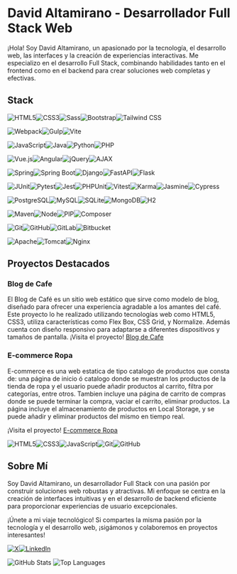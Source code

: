 # David Altamirano - Desarrollador Full Stack Web

¡Hola! Soy David Altamirano, un apasionado por la tecnología, el desarrollo web, las interfaces y la creación de experiencias interactivas. Me especializo en el desarrollo Full Stack, combinando habilidades tanto en el frontend como en el backend para crear soluciones web completas y efectivas.

## Stack

![HTML5](https://img.shields.io/badge/-HTML5-E34F26?style=for-the-badge&logo=html5&logoColor=white)![CSS3](https://img.shields.io/badge/-CSS3-1572B6?style=for-the-badge&logo=css3&logoColor=white)![Sass](https://img.shields.io/badge/-Sass-CC6699?style=for-the-badge&logo=sass&logoColor=white)![Bootstrap](https://img.shields.io/badge/-Bootstrap-563D7C?style=for-the-badge&logo=bootstrap&logoColor=white)![Tailwind CSS](https://img.shields.io/badge/-Tailwind_CSS-38B2AC?style=for-the-badge&logo=tailwind-css&logoColor=white)

![Webpack](https://img.shields.io/badge/-Webpack-8DD6F9?style=for-the-badge&logo=webpack&logoColor=black)![Gulp](https://img.shields.io/badge/-Gulp-CF4647?style=for-the-badge&logo=gulp&logoColor=white)![Vite](https://img.shields.io/badge/-Vite-646CFF?style=for-the-badge&logo=vite&logoColor=white)

![JavaScript](https://img.shields.io/badge/-JavaScript-F7DF1E?style=for-the-badge&logo=javascript&logoColor=black)![Java](https://img.shields.io/badge/-Java-007396?style=for-the-badge&logo=java&logoColor=white)![Python](https://img.shields.io/badge/-Python-3776AB?style=for-the-badge&logo=python&logoColor=white)![PHP](https://img.shields.io/badge/-PHP-777BB4?style=for-the-badge&logo=php&logoColor=white)

![Vue.js](https://img.shields.io/badge/-Vue.js-4FC08D?style=for-the-badge&logo=vue.js&logoColor=white)![Angular](https://img.shields.io/badge/-Angular-DD0031?style=for-the-badge&logo=angular&logoColor=white)![jQuery](https://img.shields.io/badge/-jQuery-0769AD?style=for-the-badge&logo=jquery&logoColor=white)![AJAX](https://img.shields.io/badge/-AJAX-E34F26?style=for-the-badge&logo=javascript&logoColor=white)

![Spring](https://img.shields.io/badge/-Spring-6DB33F?style=for-the-badge&logo=spring&logoColor=white)![Spring Boot](https://img.shields.io/badge/-Spring_Boot-6DB33F?style=for-the-badge&logo=springboot&logoColor=white)![Django](https://img.shields.io/badge/-Django-092E20?style=for-the-badge&logo=django&logoColor=white)![FastAPI](https://img.shields.io/badge/-FastAPI-009688?style=for-the-badge&logo=fastapi&logoColor=white)![Flask](https://img.shields.io/badge/-Flask-000000?style=for-the-badge&logo=flask&logoColor=white)  

![JUnit](https://img.shields.io/badge/-JUnit-25A162?style=for-the-badge&logo=junit5&logoColor=white)![Pytest](https://img.shields.io/badge/-Pytest-0A9EDC?style=for-the-badge&logo=pytest&logoColor=white)![Jest](https://img.shields.io/badge/-Jest-C21325?style=for-the-badge&logo=jest&logoColor=white)![PHPUnit](https://img.shields.io/badge/-PHPUnit-787CB5?style=for-the-badge&logo=php&logoColor=white)![Vitest](https://img.shields.io/badge/-Vitest-646CFF?style=for-the-badge&logo=vitest&logoColor=white)![Karma](https://img.shields.io/badge/-Karma-DD0031?style=for-the-badge&logo=karma&logoColor=white)![Jasmine](https://img.shields.io/badge/-Jasmine-8A4182?style=for-the-badge&logo=jasmine&logoColor=white)![Cypress](https://img.shields.io/badge/-Cypress-17202C?style=for-the-badge&logo=cypress&logoColor=white)  

![PostgreSQL](https://img.shields.io/badge/-PostgreSQL-336791?style=for-the-badge&logo=postgresql&logoColor=white)![MySQL](https://img.shields.io/badge/-MySQL-4479A1?style=for-the-badge&logo=mysql&logoColor=white)![SQLite](https://img.shields.io/badge/-SQLite-003B57?style=for-the-badge&logo=sqlite&logoColor=white)![MongoDB](https://img.shields.io/badge/-MongoDB-47A248?style=for-the-badge&logo=mongodb&logoColor=white)![H2](https://img.shields.io/badge/-H2-003B57?style=for-the-badge&logo=h2&logoColor=white)

![Maven](https://img.shields.io/badge/-Maven-C71A36?style=for-the-badge&logo=apachemaven&logoColor=white)![Node](https://img.shields.io/badge/-Node.js-339933?style=for-the-badge&logo=nodedotjs&logoColor=white)![PIP](https://img.shields.io/badge/-PIP-3776AB?style=for-the-badge&logo=python&logoColor=white)![Composer](https://img.shields.io/badge/-Composer-885630?style=for-the-badge&logo=composer&logoColor=white) 

![Git](https://img.shields.io/badge/-Git-F05032?style=for-the-badge&logo=git&logoColor=white)![GitHub](https://img.shields.io/badge/-GitHub-181717?style=for-the-badge&logo=github&logoColor=white)![GitLab](https://img.shields.io/badge/-GitLab-FCA121?style=for-the-badge&logo=gitlab&logoColor=white)![Bitbucket](https://img.shields.io/badge/-Bitbucket-0052CC?style=for-the-badge&logo=bitbucket&logoColor=white)

![Apache](https://img.shields.io/badge/-Apache-D22128?style=for-the-badge&logo=apache&logoColor=white)![Tomcat](https://img.shields.io/badge/-Tomcat-F8DC75?style=for-the-badge&logo=apachetomcat&logoColor=black)![Nginx](https://img.shields.io/badge/-Nginx-009639?style=for-the-badge&logo=nginx&logoColor=white) 


## Proyectos Destacados

### Blog de Cafe

El Blog de Café es un sitio web estático que sirve como modelo de blog, diseñado para ofrecer una experiencia agradable a los amantes del café. Este proyecto lo he realizado utilizando tecnologías web como HTML5, CSS3, utiliza características como Flex Box, CSS Grid, y Normalize. Además cuenta con diseño responsivo para adaptarse a diferentes dispositivos y tamaños de pantalla.
¡Visita el proyecto! [Blog de Cafe](https://blog-cafe-jose-david-altamirano.netlify.app/)

### E-commerce Ropa

E-commerce es una web estatica de tipo catalogo de productos que consta de: una página de inicio ó catalogo donde se muestran los productos de la tienda de ropa y el usuario puede añadir productos al carrito, filtra por categorías, entre otros. Tambien incluye una página de carrito de compras donde se puede terminar la compra, vaciar el carrito, eliminar productos. La página incluye el almacenamiento de productos en Local Storage, y se puede añadir y eliminar productos del mismo en tiempo real.

¡Visita el proyecto! [E-commerce Ropa](https://tienda-ecommerce-jose-david-altamiran.netlify.app/)

![HTML5](https://img.shields.io/badge/-HTML5-E34F26?style=for-the-badge&logo=html5&logoColor=white)![CSS3](https://img.shields.io/badge/-CSS3-1572B6?style=for-the-badge&logo=css3&logoColor=white)![JavaScript](https://img.shields.io/badge/-JavaScript-F7DF1E?style=for-the-badge&logo=javascript&logoColor=black)![Git](https://img.shields.io/badge/-Git-F05032?style=for-the-badge&logo=git&logoColor=white)![GitHub](https://img.shields.io/badge/-GitHub-181717?style=for-the-badge&logo=github&logoColor=white)

## Sobre Mí

Soy David Altamirano, un desarrollador Full Stack con una pasión por construir soluciones web robustas y atractivas. Mi enfoque se centra en la creación de interfaces intuitivas y en el desarrollo de backend eficiente para proporcionar experiencias de usuario excepcionales.

¡Únete a mi viaje tecnológico! Si compartes la misma pasión por la tecnología y el desarrollo web, ¡sigámonos y colaboremos en proyectos interesantes!

[![X](https://img.shields.io/badge/X-XXXXXX?style=for-the-badge&logo=x&logoColor=white)](https://twitter.com/jdaltamiranodev)[![LinkedIn](https://img.shields.io/badge/LinkedIn-0077B5?style=for-the-badge&logo=linkedin&logoColor=white)](https://www.linkedin.com/in/jose-david-altamirano/)

![GitHub Stats](https://github-readme-stats.vercel.app/api?username=jdaltamiranodev&count_private=true&show_icons=true&hide=prs) ![Top Languages](https://github-readme-stats.vercel.app/api/top-langs/?username=jdaltamiranodev&layout=compact)

